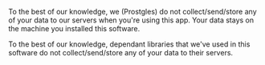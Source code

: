 To the best of our knowledge, we (Prostgles) do not collect/send/store any of your data to our servers when you're using this app. 
Your data stays on the machine you installed this software.

To the best of our knowledge, dependant libraries that we've used in this software do not collect/send/store any of your data to their servers.